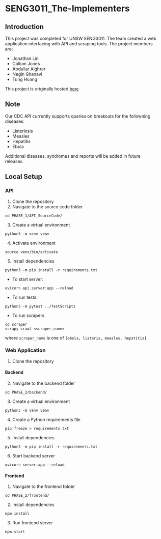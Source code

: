 # SENG3011_The-Implementers

## Introduction

This project was completed for UNSW SENG3011. The team created a web application interfacing with API and scraping tools.
The project members are:
- Jonathan Lin
- Callum Jones
- Abdullar Alghrer
- Negin Ghanavi
- Tung Hoang

This project is originally hosted [here](https://github.com/callum-jones19/SENG3011_The-Implementers)

## Note

Our CDC API currently supports queries on breakouts for the followning diseases:
- Listeriosis
- Measles
- Hepatitis
- Ebola

Additional diseases, syndromes and reports will be added in future releases.

## Local Setup
### API
1. Clone the repository
2. Navigate to the source code folder
```
cd PHASE_1/API_SourceCode/
```
3. Create a virtual environment
```
python3 -m venv venv
```
4. Activate environment
```
source venv/bin/activate
```
5. Install dependencies
```
python3 -m pip install -r requirements.txt 
```
- To start server:
```
uvicorn api.server:app --reload
```
- To run tests:
```
python3 -m pytest ../TestScripts
```
- To run scrapers:
```
cd scraper
scrapy crawl <scraper_name>
```
where ```scraper_name``` is one of ```[ebola, listeria, measles, hepatitis]```
### Web Application
1. Clone the repository
#### Backend
2. Navigate to the backend folder
```
cd PHASE_2/backend/
```
3. Create a virtual environment
```
python3 -m venv venv
```
4. Create a Python requirements file
```
pip freeze > requirements.txt
```
5. Install dependencies
```
python3 -m pip install -r requirements.txt 
```
6. Start backend server
```
uvicorn server:app --reload
```
#### Frontend
1. Navigate to the frontend folder
```
cd PHASE_2/frontend/
```
2. Install dependencies
```
npm install
```
3. Run frontend server
```
npm start
```
